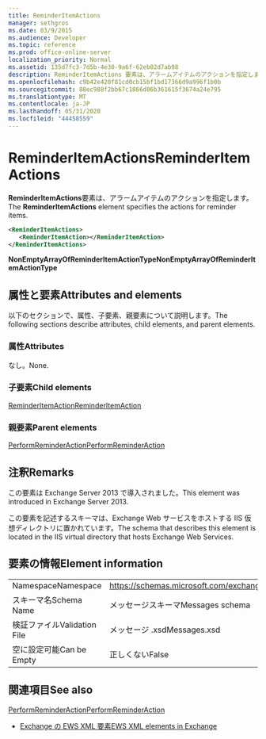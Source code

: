 ```yaml
---
title: ReminderItemActions
manager: sethgros
ms.date: 03/9/2015
ms.audience: Developer
ms.topic: reference
ms.prod: office-online-server
localization_priority: Normal
ms.assetid: 135d7fc3-7d5b-4e30-9a6f-62eb02d7ab98
description: ReminderItemActions 要素は、アラームアイテムのアクションを指定します。
ms.openlocfilehash: c9b42e420f81cd0cb15bf1bd17366d9a996f1b0b
ms.sourcegitcommit: 88ec988f2bb67c1866d06b361615f3674a24e795
ms.translationtype: MT
ms.contentlocale: ja-JP
ms.lasthandoff: 05/31/2020
ms.locfileid: "44458559"
---
```

# <a name="reminderitemactions"></a><span data-ttu-id="e5e9b-103">ReminderItemActions</span><span class="sxs-lookup"><span data-stu-id="e5e9b-103">ReminderItemActions</span></span>

<span data-ttu-id="e5e9b-104">**ReminderItemActions**要素は、アラームアイテムのアクションを指定します。</span><span class="sxs-lookup"><span data-stu-id="e5e9b-104">The **ReminderItemActions** element specifies the actions for reminder items.</span></span> 
  
```XML
<ReminderItemActions>
   <ReminderItemAction></ReminderItemAction>
</ReminderItemActions>
```

 <span data-ttu-id="e5e9b-105">**NonEmptyArrayOfReminderItemActionType**</span><span class="sxs-lookup"><span data-stu-id="e5e9b-105">**NonEmptyArrayOfReminderItemActionType**</span></span>
## <a name="attributes-and-elements"></a><span data-ttu-id="e5e9b-106">属性と要素</span><span class="sxs-lookup"><span data-stu-id="e5e9b-106">Attributes and elements</span></span>

<span data-ttu-id="e5e9b-107">以下のセクションで、属性、子要素、親要素について説明します。</span><span class="sxs-lookup"><span data-stu-id="e5e9b-107">The following sections describe attributes, child elements, and parent elements.</span></span>
  
### <a name="attributes"></a><span data-ttu-id="e5e9b-108">属性</span><span class="sxs-lookup"><span data-stu-id="e5e9b-108">Attributes</span></span>

<span data-ttu-id="e5e9b-109">なし。</span><span class="sxs-lookup"><span data-stu-id="e5e9b-109">None.</span></span>
  
### <a name="child-elements"></a><span data-ttu-id="e5e9b-110">子要素</span><span class="sxs-lookup"><span data-stu-id="e5e9b-110">Child elements</span></span>

[<span data-ttu-id="e5e9b-111">ReminderItemAction</span><span class="sxs-lookup"><span data-stu-id="e5e9b-111">ReminderItemAction</span></span>](reminderitemaction.md)
  
### <a name="parent-elements"></a><span data-ttu-id="e5e9b-112">親要素</span><span class="sxs-lookup"><span data-stu-id="e5e9b-112">Parent elements</span></span>

[<span data-ttu-id="e5e9b-113">PerformReminderAction</span><span class="sxs-lookup"><span data-stu-id="e5e9b-113">PerformReminderAction</span></span>](performreminderaction.md)
  
## <a name="remarks"></a><span data-ttu-id="e5e9b-114">注釈</span><span class="sxs-lookup"><span data-stu-id="e5e9b-114">Remarks</span></span>

<span data-ttu-id="e5e9b-115">この要素は Exchange Server 2013 で導入されました。</span><span class="sxs-lookup"><span data-stu-id="e5e9b-115">This element was introduced in Exchange Server 2013.</span></span>
  
<span data-ttu-id="e5e9b-116">この要素を記述するスキーマは、Exchange Web サービスをホストする IIS 仮想ディレクトリに置かれています。</span><span class="sxs-lookup"><span data-stu-id="e5e9b-116">The schema that describes this element is located in the IIS virtual directory that hosts Exchange Web Services.</span></span>
  
## <a name="element-information"></a><span data-ttu-id="e5e9b-117">要素の情報</span><span class="sxs-lookup"><span data-stu-id="e5e9b-117">Element information</span></span>

|||
|:-----|:-----|
|<span data-ttu-id="e5e9b-118">Namespace</span><span class="sxs-lookup"><span data-stu-id="e5e9b-118">Namespace</span></span>  <br/> |https://schemas.microsoft.com/exchange/services/2006/messages  <br/> |
|<span data-ttu-id="e5e9b-119">スキーマ名</span><span class="sxs-lookup"><span data-stu-id="e5e9b-119">Schema Name</span></span>  <br/> |<span data-ttu-id="e5e9b-120">メッセージスキーマ</span><span class="sxs-lookup"><span data-stu-id="e5e9b-120">Messages schema</span></span>  <br/> |
|<span data-ttu-id="e5e9b-121">検証ファイル</span><span class="sxs-lookup"><span data-stu-id="e5e9b-121">Validation File</span></span>  <br/> |<span data-ttu-id="e5e9b-122">メッセージ .xsd</span><span class="sxs-lookup"><span data-stu-id="e5e9b-122">Messages.xsd</span></span>  <br/> |
|<span data-ttu-id="e5e9b-123">空に設定可能</span><span class="sxs-lookup"><span data-stu-id="e5e9b-123">Can be Empty</span></span>  <br/> |<span data-ttu-id="e5e9b-124">正しくない</span><span class="sxs-lookup"><span data-stu-id="e5e9b-124">False</span></span>  <br/> |
   
## <a name="see-also"></a><span data-ttu-id="e5e9b-125">関連項目</span><span class="sxs-lookup"><span data-stu-id="e5e9b-125">See also</span></span>



[<span data-ttu-id="e5e9b-126">PerformReminderAction</span><span class="sxs-lookup"><span data-stu-id="e5e9b-126">PerformReminderAction</span></span>](performreminderaction.md)


- [<span data-ttu-id="e5e9b-127">Exchange の EWS XML 要素</span><span class="sxs-lookup"><span data-stu-id="e5e9b-127">EWS XML elements in Exchange</span></span>](ews-xml-elements-in-exchange.md)

